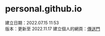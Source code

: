 # personal.github.io
建立日期：2022.07.15 11:53<br>
版本：更新至 2022.11.17 
建立個人的網頁：<a href="https://sc1314520.github.io/personal.github.io/">傳送門</a>

